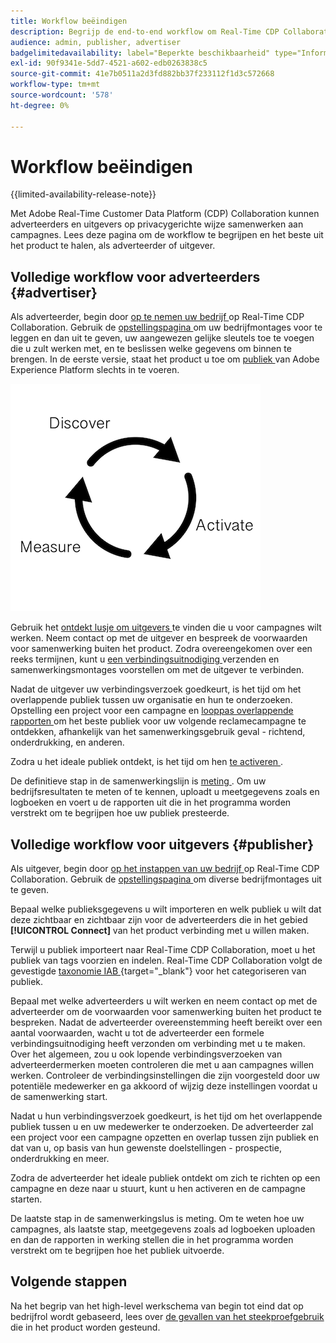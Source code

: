 ```yaml
---
title: Workflow beëindigen
description: Begrijp de end-to-end workflow om Real-Time CDP Collaboration als adverteerder of uitgever te gebruiken
audience: admin, publisher, advertiser
badgelimitedavailability: label="Beperkte beschikbaarheid" type="Informative" url="https://helpx.adobe.com/nl/legal/product-descriptions/real-time-customer-data-platform-collaboration.html newtab=true"
exl-id: 90f9341e-5dd7-4521-a602-edb0263838c5
source-git-commit: 41e7b0511a2d3fd882bb37f233112f1d3c572668
workflow-type: tm+mt
source-wordcount: '578'
ht-degree: 0%

---
```


# Workflow beëindigen

{{limited-availability-release-note}}

Met Adobe Real-Time Customer Data Platform (CDP) Collaboration kunnen adverteerders en uitgevers op privacygerichte wijze samenwerken aan campagnes. Lees deze pagina om de workflow te begrijpen en het beste uit het product te halen, als adverteerder of uitgever.

## Volledige workflow voor adverteerders {#advertiser}

Als adverteerder, begin door [ op te nemen uw bedrijf ](/help/guide/setup/onboard-account.md) op Real-Time CDP Collaboration. Gebruik de [ opstellingspagina ](/help/guide/setup/setup-overview.md) om uw bedrijfmontages voor te leggen en dan uit te geven, uw aangewezen gelijke sleutels toe te voegen die u zult werken met, en te beslissen welke gegevens om binnen te brengen. In de eerste versie, staat het product u toe om [ publiek ](/help/guide/setup/onboard-audiences.md) van Adobe Experience Platform slechts in te voeren.

![ ontdekt, activeert, maatregel voor adverteerders.](/help/assets/end-to-end-workflow/discover-activate-measure.png)

Gebruik het [ ontdekt lusje om uitgevers ](/help/guide/connect/discover-publishers.md) te vinden die u voor campagnes wilt werken. Neem contact op met de uitgever en bespreek de voorwaarden voor samenwerking buiten het product. Zodra overeengekomen over een reeks termijnen, kunt u [ een verbindingsuitnodiging ](/help/guide/connect/establishing-connections.md) verzenden en samenwerkingsmontages voorstellen om met de uitgever te verbinden.

Nadat de uitgever uw verbindingsverzoek goedkeurt, is het tijd om het overlappende publiek tussen uw organisatie en hun te onderzoeken. Opstelling een project voor een campagne en [ looppas overlappende rapporten ](/help/guide/collaborate/discover.md) om het beste publiek voor uw volgende reclamecampagne te ontdekken, afhankelijk van het samenwerkingsgebruik geval - richtend, onderdrukking, en anderen.

Zodra u het ideale publiek ontdekt, is het tijd om hen [ te activeren ](/help/guide/collaborate/activate.md).

De definitieve stap in de samenwerkingslijn is [ meting ](/help/guide/collaborate/measure.md). Om uw bedrijfsresultaten te meten of te kennen, uploadt u meetgegevens zoals en logboeken en voert u de rapporten uit die in het programma worden verstrekt om te begrijpen hoe uw publiek presteerde.

## Volledige workflow voor uitgevers {#publisher}

Als uitgever, begin door [ op het instappen van uw bedrijf ](/help/guide/setup/onboard-account.md) op Real-Time CDP Collaboration. Gebruik de [ opstellingspagina ](/help/guide/setup/setup-overview.md) om diverse bedrijfmontages uit te geven.

Bepaal welke publieksgegevens u wilt importeren en welk publiek u wilt dat deze zichtbaar en zichtbaar zijn voor de adverteerders die in het gebied **[!UICONTROL Connect]** van het product verbinding met u willen maken.

Terwijl u publiek importeert naar Real-Time CDP Collaboration, moet u het publiek van tags voorzien en indelen. Real-Time CDP Collaboration volgt de gevestigde [ taxonomie IAB ](https://www.iab.com/guidelines/content-taxonomy/){target="_blank"} voor het categoriseren van publiek.

Bepaal met welke adverteerders u wilt werken en neem contact op met de adverteerder om de voorwaarden voor samenwerking buiten het product te bespreken. Nadat de adverteerder overeenstemming heeft bereikt over een aantal voorwaarden, wacht u tot de adverteerder een formele verbindingsuitnodiging heeft verzonden om verbinding met u te maken. Over het algemeen, zou u ook lopende verbindingsverzoeken van adverteerdermerken moeten controleren die met u aan campagnes willen werken. Controleer de verbindingsinstellingen die zijn voorgesteld door uw potentiële medewerker en ga akkoord of wijzig deze instellingen voordat u de samenwerking start.

Nadat u hun verbindingsverzoek goedkeurt, is het tijd om het overlappende publiek tussen u en uw medewerker te onderzoeken. De adverteerder zal een project voor een campagne opzetten en overlap tussen zijn publiek en dat van u, op basis van hun gewenste doelstellingen - prospectie, onderdrukking en meer.

Zodra de adverteerder het ideale publiek ontdekt om zich te richten op een campagne en deze naar u stuurt, kunt u hen activeren en de campagne starten.

De laatste stap in de samenwerkingslus is meting. Om te weten hoe uw campagnes, als laatste stap, meetgegevens zoals ad logboeken uploaden en dan de rapporten in werking stellen die in het programma worden verstrekt om te begrijpen hoe het publiek uitvoerde.

## Volgende stappen

Na het begrip van het high-level werkschema van begin tot eind dat op bedrijfrol wordt gebaseerd, lees over [ de gevallen van het steekproefgebruik ](/help/guide/overview/use-cases.md) die in het product worden gesteund.

